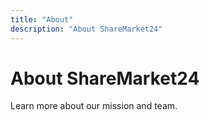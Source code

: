 ```yaml
---
title: "About"
description: "About ShareMarket24"
---
```


# About ShareMarket24
Learn more about our mission and team.